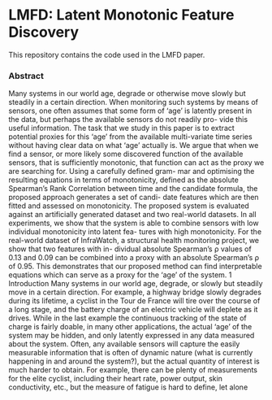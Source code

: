 # LMFD: Latent Monotonic Feature Discovery

This repository contains the code used in the LMFD paper.

### Abstract
Many systems in our world age, degrade or otherwise move
slowly but steadily in a certain direction. When monitoring such systems
by means of sensors, one often assumes that some form of ‘age’ is latently
present in the data, but perhaps the available sensors do not readily pro-
vide this useful information. The task that we study in this paper is to
extract potential proxies for this ‘age’ from the available multi-variate
time series without having clear data on what ‘age’ actually is. We argue
that when we find a sensor, or more likely some discovered function of
the available sensors, that is sufficiently monotonic, that function can
act as the proxy we are searching for. Using a carefully defined gram-
mar and optimising the resulting equations in terms of monotonicity,
defined as the absolute Spearman’s Rank Correlation between time and
the candidate formula, the proposed approach generates a set of candi-
date features which are then fitted and assessed on monotonicity. The
proposed system is evaluated against an artificially generated dataset and
two real-world datasets. In all experiments, we show that the system is
able to combine sensors with low individual monotonicity into latent fea-
tures with high monotonicity. For the real-world dataset of InfraWatch, a
structural health monitoring project, we show that two features with in-
dividual absolute Spearman’s ρ values of 0.13 and 0.09 can be combined
into a proxy with an absolute Spearman’s ρ of 0.95. This demonstrates
that our proposed method can find interpretable equations which can
serve as a proxy for the ‘age’ of the system.
1 Introduction
Many systems in our world age, degrade, or slowly but steadily move in a certain
direction. For example, a highway bridge slowly degrades during its lifetime,
a cyclist in the Tour de France will tire over the course of a long stage, and
the battery charge of an electric vehicle will deplete as it drives. While in the
last example the continuous tracking of the state of charge is fairly doable, in
many other applications, the actual ‘age’ of the system may be hidden, and only
latently expressed in any data measured about the system. Often, any available
sensors will capture the easily measurable information that is often of dynamic
nature (what is currently happening in and around the system?), but the actual
quantity of interest is much harder to obtain. For example, there can be plenty
of measurements for the elite cyclist, including their heart rate, power output,
skin conductivity, etc., but the measure of fatigue is hard to define, let alone



